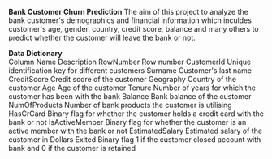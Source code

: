 **Bank Customer Churn Prediction**
The aim of this project to analyze the bank customer's demographics and financial information 
which inculdes customer's age, gender. country, credit score, balance and many others to predict whether the customer will leave the bank or not.


**Data Dictionary**  
Column Name                      Description
RowNumber                        Row number
CustomerId                       Unique identification key for different customers
Surname                          Customer's last name
CreditScore                      Credit score of the customer
Geography                        Country of the customer
Age                              Age of the customer
Tenure                           Number of years for which the customer has been with the bank
Balance                          Bank balance of the customer
NumOfProducts                    Number of bank products the customer is utilising
HasCrCard                        Binary flag for whether the customer holds a credit card with the bank or not
IsActiveMember                   Binary flag for whether the customer is an active member with the bank or not
EstimatedSalary                  Estimated salary of the customer in Dollars
Exited                           Binary flag 1 if the customer closed account with bank and 0 if the customer is retained


